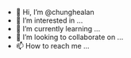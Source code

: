 - 👋 Hi, I’m @chunghealan
- 👀 I’m interested in ...
- 🌱 I’m currently learning ...
- 💞️ I’m looking to collaborate on ...
- 📫 How to reach me ...

<!---
chunghealan/chunghealan is a ✨ special ✨ repository because its `README.md` (this file) appears on your GitHub profile.
You can click the Preview link to take a look at your changes.
--->

